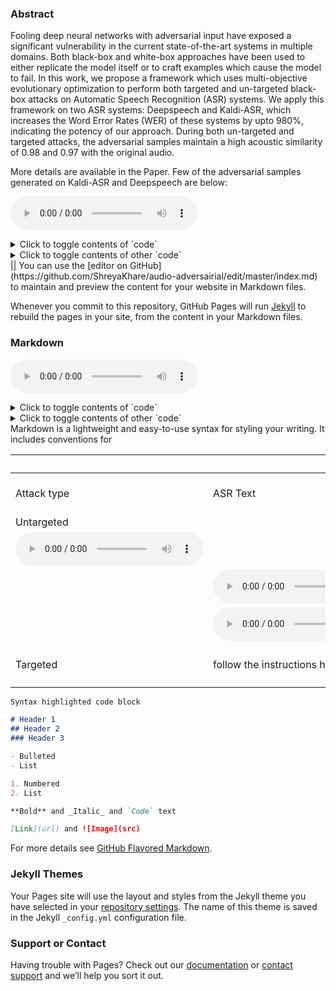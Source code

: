 ### Abstract

Fooling deep neural networks with adversarial input have exposed a significant vulnerability in the current state-of-the-art systems in multiple domains. Both black-box and white-box approaches have been used to either replicate the model itself or to craft examples which cause the model to fail. In this work, we propose a framework which uses multi-objective evolutionary optimization to perform both targeted and un-targeted black-box attacks on Automatic Speech Recognition (ASR) systems. 
We apply this framework on two ASR systems: Deepspeech and Kaldi-ASR, which increases the Word Error Rates (WER) of these systems by upto 980\%, indicating the potency of our approach. During both un-targeted and targeted attacks, the adversarial samples maintain a high acoustic similarity of 0.98 and 0.97 with the original audio. 

More details are available in the Paper. Few of the adversarial samples generated on Kaldi-ASR and Deepspeech are below:

<audio src="samples/tar_moga_deepspeechsample-000001.wav" controls preload></audio>
<details>
<summary>Click to toggle contents of `code`</summary>
```
CODE!
```
</details>

<details>
<summary>Click to toggle contents of other `code`</summary>
```
MORE CODE!
```
</details>||
You can use the [editor on GitHub](https://github.com/ShreyaKhare/audio-adversairial/edit/master/index.md) to maintain and preview the content for your website in Markdown files.

Whenever you commit to this repository, GitHub Pages will run [Jekyll](https://jekyllrb.com/) to rebuild the pages in your site, from the content in your Markdown files.

### Markdown
<audio src="samples/tar_moga_deepspeechsample-000001.wav" controls preload></audio>
<details>
<summary>Click to toggle contents of `code`</summary>
```
CODE!
```
</details>

<details>
<summary>Click to toggle contents of other `code`</summary>
```
MORE CODE!
```
</details>
Markdown is a lightweight and easy-to-use syntax for styling your writing. It includes conventions for

|  	|  	|  	| DeepSpeech 	|  	| Kaldi-ASR 	|  	|
|-------------	|------------------------------	|----------------	|:-------------------------:	|-------------------------	|-------------------------	|--------------------------	|
| Attack type 	| ASR  Text  	| Targeted  Text 	| Adversarial  text  (NSGA) 	| Adversarial text (MOGA) 	| Adversarial text (NSGA) 	| Adversarial text  (MOGA) 	|
| Untargeted 	|  	|  	|  	|  	|  	|  	|
| <audio src="samples/tar_moga_deepspeechsample-000001.wav" controls preload></audio>
 	| <audio src="samples/tar_moga_deepspeechsample-000001.wav" controls preload></audio>
 	| <audio src="samples/tar_moga_deepspeechsample-000001.wav" controls preload></audio>
 	|  	|  	|  	|  	|
|  	|  	|  	|  	|  	|  	|  	|
| Targeted 	| follow the instructions here 	| all of these 	|  	|  	|  	|  	|
|  	|  	|  	|  	|  	|  	|  	|
|  	|  	|  	|  	|  	|  	|  	|
```markdown
Syntax highlighted code block

# Header 1
## Header 2
### Header 3

- Bulleted
- List

1. Numbered
2. List

**Bold** and _Italic_ and `Code` text

[Link](url) and ![Image](src)
```

For more details see [GitHub Flavored Markdown](https://guides.github.com/features/mastering-markdown/).

### Jekyll Themes

Your Pages site will use the layout and styles from the Jekyll theme you have selected in your [repository settings](https://github.com/ShreyaKhare/audio-adversairial/settings). The name of this theme is saved in the Jekyll `_config.yml` configuration file.

### Support or Contact

Having trouble with Pages? Check out our [documentation](https://help.github.com/categories/github-pages-basics/) or [contact support](https://github.com/contact) and we’ll help you sort it out.
